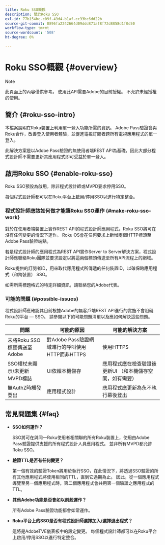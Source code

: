 ```yaml
---
title: Roku SSO概觀
description: 關於Roku SSO
exl-id: 77b154bc-c09f-49d4-b1af-cc33bc6dd22b
source-git-commit: 8896fa2242664d09ddd871af8f72d8858d1f0d50
workflow-type: tm+mt
source-wordcount: '508'
ht-degree: 0%

---
```


# Roku SSO概觀 {#overview}

>[!NOTE]
>
>此頁面上的內容僅供參考。 使用此API需要Adobe的目前授權。 不允許未經授權的使用。

## 簡介 {#roku-sso-intro}

本檔案說明在Roku裝置上利用單一登入功能所需的資訊。 Adobe Pass驗證會與Roku合作，改善登入使用者體驗，並促進電視訂閱者跨所有電視應用程式的單一登入。

此解決方案是以Adobe Pass驗證的無使用者端REST API為基礎，因此大部分程式設計師不需要更新其應用程式即可受益於單一登入。

## 啟用Roku SSO {#enable-roku-sso}

Roku SSO預設為啟用，除非程式設計師或MVPD要求停用SSO。

每個程式設計師都可以在Roku平台上啟用/停用SSO以進行特定整合。

### 程式設計師應該如何做才能讓Roku SSO運作 {#make-roku-sso-work}

對於在使用者端裝置上實作REST API的程式設計師應用程式，Roku SSO將可在沒有任何變更的情況下運作。 Roku OS會在任何要求上新增兩個HTTP標頭至Adobe Pass驗證端點。

若是程式設計師的應用程式為REST API實作Server to Server解決方案，程式設計師應聯絡Roku團隊並要求設定以將這兩個標頭傳送至所有API流程上的網域。

Roku提供的訂閱者ID，用來取代應用程式所傳遞的任何裝置ID，以確保跨應用程式（和跨裝置） SSO。

如需所需標題格式的特定詳細資訊，請聯絡您的Adobe代表。

### 可能的問題 {#possible-issues}

程式設計師應確認其目前根據Adobe的無客戶端REST API進行的實施不會阻礙Roku的平台 — SSO。 請參閱以下的可能問題清單以及應如何解決這些問題。

| 問題 | 可能的原因 | 可能的解決方案 |
|-|-|-|
| 未將Roku SSO標頭傳送至Adobe | 對Adobe Pass驗證網域進行的呼叫使用HTTP而非HTTPS | 使用HTTPS |
| SSO權杖未顯示/未更新MVPD標誌 | UI依賴本機儲存 | 應用程式應在檢查驗證後更新UI （和本機儲存空間，如有需要） |
| 無AuthZ時觸發登出 | 應用程式設計 | 應用程式應更新為永不執行幕後登出 |

## 常見問題集 {#faq}

* **SSO如何運作？**

  SSO將可在與同一Roku使用者相關聯的所有Roku裝置上，使用由Adobe Pass驗證提供支援的所有程式設計人員應用程式。
並非所有MVPD都允許Roku SSO。

* **驗證TTL是否有任何變更？**

  第一個有效的驗證Token將用於執行SSO，在此情況下，將透過SSO驗證的所有其他應用程式將使用相同的TTL，直到它過期為止。 因此，從一個應用程式導覽至另一個應用程式時，第二個應用程式會共用第一個驗證之應用程式的TTL。

* **其他Adobe功能是否會如以前般運作？**

  所有Adobe Pass驗證功能都會如常運作。

* **Roku平台上的SSO是否有程式設計師選擇加入/選擇退出程式？**

  這將是AdobeTVE儀表板中的設定變更。 每個程式設計師都可以在Roku平台上啟用/停用SSO以進行特定整合。
